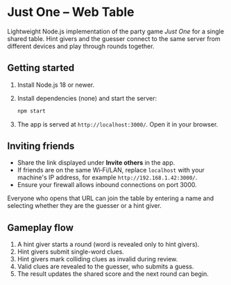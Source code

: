 # Just One – Web Table

Lightweight Node.js implementation of the party game *Just One* for a single shared table. Hint givers and the guesser connect to the same server from different devices and play through rounds together.

## Getting started

1. Install Node.js 18 or newer.
2. Install dependencies (none) and start the server:

   ```sh
   npm start
   ```

3. The app is served at `http://localhost:3000/`. Open it in your browser.

## Inviting friends

- Share the link displayed under **Invite others** in the app.
- If friends are on the same Wi‑Fi/LAN, replace `localhost` with your machine's IP address, for example `http://192.168.1.42:3000/`.
- Ensure your firewall allows inbound connections on port 3000.

Everyone who opens that URL can join the table by entering a name and selecting whether they are the guesser or a hint giver.

## Gameplay flow

1. A hint giver starts a round (word is revealed only to hint givers).
2. Hint givers submit single-word clues.
3. Hint givers mark colliding clues as invalid during review.
4. Valid clues are revealed to the guesser, who submits a guess.
5. The result updates the shared score and the next round can begin.
